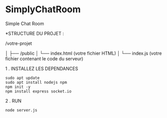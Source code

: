 # SimplyChatRoom

Simple Chat Room 

*STRUCTURE DU PROJET :

/votre-projet

│
├── /public
│   └── index.html  (votre fichier HTML)
│
└── index.js  (votre fichier contenant le code du serveur)


1 . INSTALLEZ LES DEPENDANCES
    
    sudo apt update
    sudo apt install nodejs npm
    npm init -y
    npm install express socket.io


2 . RUN     

    node server.js
